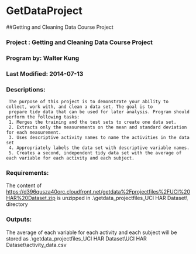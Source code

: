GetDataProject
==============

##Getting and Cleaning Data Course Project

### Project : Getting and Cleaning Data Course Project
### Program by: Walter Kung
### Last Modified: 2014-07-13
### Descriptions:
     The purpose of this project is to demonstrate your ability to collect, work with, and clean a data set. The goal is to 
     prepare tidy data that can be used for later analysis. Program should perform the following tasks:
     1. Merges the training and the test sets to create one data set.
     2. Extracts only the measurements on the mean and standard deviation for each measurement. 
     3. Uses descriptive activity names to name the activities in the data set
     4. Appropriately labels the data set with descriptive variable names. 
     5. Creates a second, independent tidy data set with the average of each variable for each activity and each subject. 
### Requirements:
   The content of https://d396qusza40orc.cloudfront.net/getdata%2Fprojectfiles%2FUCI%20HAR%20Dataset.zip is unzipped 
   in .\\getdata_projectfiles_UCI HAR Dataset\\ directory
### Outputs:
   The average of each variable for each activity and each subject will be stored as
   .\\getdata_projectfiles_UCI HAR Dataset\\UCI HAR Dataset\\activity_data.csv
